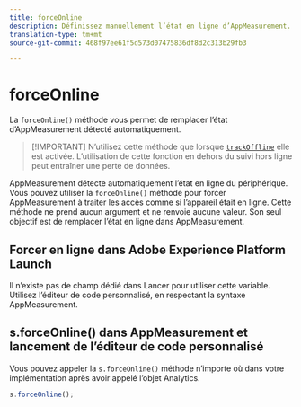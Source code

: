 ```yaml
---
title: forceOnline
description: Définissez manuellement l’état en ligne d’AppMeasurement.
translation-type: tm+mt
source-git-commit: 468f97ee61f5d573d07475836df8d2c313b29fb3

---
```



# forceOnline

La `forceOnline()` méthode vous permet de remplacer l’état d’AppMeasurement détecté automatiquement.

> [!IMPORTANT] N’utilisez cette méthode que lorsque [`trackOffline`](../config-vars/trackoffline.md) elle est activée. L’utilisation de cette fonction en dehors du suivi hors ligne peut entraîner une perte de données.

AppMeasurement détecte automatiquement l’état en ligne du périphérique. Vous pouvez utiliser la `forceOnline()` méthode pour forcer AppMeasurement à traiter les accès comme si l’appareil était en ligne. Cette méthode ne prend aucun argument et ne renvoie aucune valeur. Son seul objectif est de remplacer l’état en ligne dans AppMeasurement.

## Forcer en ligne dans Adobe Experience Platform Launch

Il n’existe pas de champ dédié dans Lancer pour utiliser cette variable. Utilisez l’éditeur de code personnalisé, en respectant la syntaxe AppMeasurement.

## s.forceOnline() dans AppMeasurement et lancement de l’éditeur de code personnalisé

Vous pouvez appeler la `s.forceOnline()` méthode n’importe où dans votre implémentation après avoir appelé l’objet Analytics.

```js
s.forceOnline();
```
